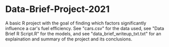 # Data-Brief-Project-2021
A basic R project with the goal of finding which factors significantly  influence a car's fuel efficiency.
See "cars.csv" for the data used, see "Data Brief R Script.R" for the models, and see "data_brief_writeup_txt.txt" for an explaination and summary of the project and its conclusions. 

